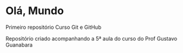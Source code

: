 # Olá, Mundo
 Primeiro repositório Curso Git e GitHub 

Repositório criado acompanhando a 5ª aula do curso do Prof Gustavo Guanabara
